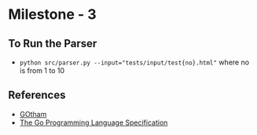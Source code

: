 # Milestone - 3

## To Run the Parser

* `python src/parser.py --input="tests/input/test{no}.html"`
where no is from 1 to 10

## References

* [GOtham](https://github.com/pkhrag/cs335)
* [The Go Programming Language Specification](https://golang.org/ref/spec#Notation)